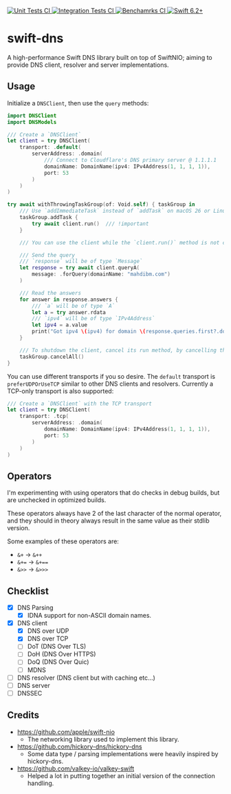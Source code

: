 <p>
    <a href="https://github.com/MahdiBM/swift-dns/actions/workflows/unit-tests.yml">
        <img
            src="https://img.shields.io/github/actions/workflow/status/MahdiBM/swift-dns/unit-tests.yml?event=push&style=plastic&logo=github&label=unit-tests&logoColor=%23ccc"
            alt="Unit Tests CI"
        >
    </a>
    <a href="https://github.com/MahdiBM/swift-dns/actions/workflows/integration-tests.yml">
        <img
            src="https://img.shields.io/github/actions/workflow/status/MahdiBM/swift-dns/integration-tests.yml?event=push&style=plastic&logo=github&label=integration-tests&logoColor=%23ccc"
            alt="Integration Tests CI"
        >
    </a>
    <a href="https://github.com/MahdiBM/swift-dns/actions/workflows/benchmarks.yml">
        <img
            src="https://img.shields.io/github/actions/workflow/status/MahdiBM/swift-dns/benchmarks.yml?event=push&style=plastic&logo=github&label=benchmarks&logoColor=%23ccc"
            alt="Benchamrks CI"
        >
    </a>
    <a href="https://swift.org">
        <img
            src="https://design.vapor.codes/images/swift62up.svg"
            alt="Swift 6.2+"
        >
    </a>
</p>

# swift-dns

A high-performance Swift DNS library built on top of SwiftNIO; aiming to provide DNS client, resolver and server implementations.

## Usage

Initialize a `DNSClient`, then use the `query` methods:

```swift
import DNSClient
import DNSModels

/// Create a `DNSClient`
let client = try DNSClient(
    transport: .default(
        serverAddress: .domain(
            /// Connect to Cloudflare's DNS primary server @ 1.1.1.1
            domainName: DomainName(ipv4: IPv4Address(1, 1, 1, 1)),
            port: 53
        )
    )
)

try await withThrowingTaskGroup(of: Void.self) { taskGroup in
    /// Use `addImmediateTask` instead of `addTask` on macOS 26 or Linux.
    taskGroup.addTask {
        try await client.run()  /// !important
    }

    /// You can use the client while the `client.run()` method is not cancelled.

    /// Send the query
    /// `response` will be of type `Message`
    let response = try await client.queryA(
        message: .forQuery(domainName: "mahdibm.com")
    )

    /// Read the answers
    for answer in response.answers {
        /// `a` will be of type `A`
        let a = try answer.rdata
        /// `ipv4` will be of type `IPv4Address`
        let ipv4 = a.value
        print("Got ipv4 \(ipv4) for domain \(response.queries.first?.domainName.description ?? "n/a")")
    }

    /// To shutdown the client, cancel its run method, by cancelling the taskGroup.
    taskGroup.cancelAll()
}
```

You can use different transports if you so desire.
The `default` transport is `preferUDPOrUseTCP` similar to other DNS clients and resolvers.
Currently a TCP-only transport is also supported:

```swift
/// Create a `DNSClient` with the TCP transport
let client = try DNSClient(
    transport: .tcp(
        serverAddress: .domain(
            domainName: DomainName(ipv4: IPv4Address(1, 1, 1, 1)),
            port: 53
        )
    )
)
```

## Operators

I'm experimenting with using operators that do checks in debug builds, but are unchecked in optimized builds.

These operators always have 2 of the last character of the normal operator, and they should in theory always result in the same value as their stdlib version.

Some examples of these operators are:

- `&+` -> `&++`
- `&+=` -> `&+==`
- `&>>` -> `&>>>`

## Checklist

- [x] DNS Parsing
  - [x] IDNA support for non-ASCII domain names.
- [x] DNS client
  - [x] DNS over UDP
  - [x] DNS over TCP
  - [ ] DoT (DNS Over TLS)
  - [ ] DoH (DNS Over HTTPS)
  - [ ] DoQ (DNS Over Quic)
  - [ ] MDNS
- [ ] DNS resolver (DNS client but with caching etc...)
- [ ] DNS server
- [ ] DNSSEC

## Credits

- https://github.com/apple/swift-nio
  - The networking library used to implement this library.
- https://github.com/hickory-dns/hickory-dns
  - Some data type / parsing implementations were heavily inspired by hickory-dns.
- https://github.com/valkey-io/valkey-swift
  - Helped a lot in putting together an initial version of the connection handling.
